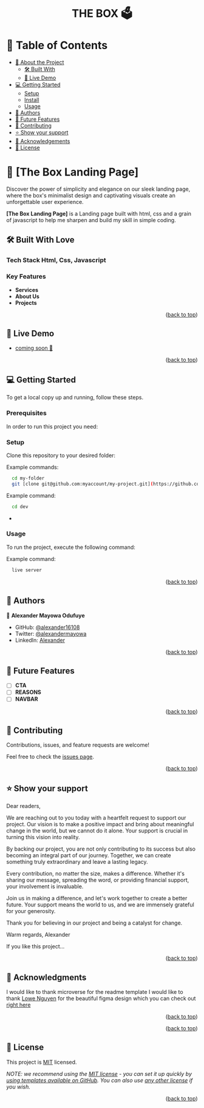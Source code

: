 <a name="readme-top"></a>

<div align="center">
   <h1> THE BOX 🗳️</h1>

</div>

<!-- TABLE OF CONTENTS -->

# 📗 Table of Contents

- [📖 About the Project](#about-project)
  - [🛠 Built With](#built-with)
  - [🚀 Live Demo](#live-demo)
- [💻 Getting Started](#getting-started)
  - [Setup](#setup)
  - [Install](#install)
  - [Usage](#usage)
- [👥 Authors](#authors)
- [🔭 Future Features](#future-features)
- [🤝 Contributing](#contributing)
- [⭐️ Show your support](#support)
- [🙏 Acknowledgements](#acknowledgements)
- [📝 License](#license)

<!-- PROJECT DESCRIPTION -->

# 📖 [The Box Landing Page] <a name="about-project"></a>

> 
Discover the power of simplicity and elegance on our sleek landing page, where the box's minimalist design and captivating visuals create an unforgettable user experience.

**[The Box Landing Page]** is a Landing page built with html, css and a grain of javascript to help me sharpen and build my skill in simple coding.

## 🛠 Built With <a name="built-with">Love</a>

### Tech Stack <a name="tech-stack">Html, Css, Javascript</a>

<!-- Features -->

### Key Features <a name="key-features"></a>

- **Services**
- **About Us**
- **Projects**

<p align="right">(<a href="#readme-top">back to top</a>)</p>

<!-- LIVE DEMO -->

## 🚀 Live Demo <a name="live-demo"></a>

- [coming soon 🚀]()

<p align="right">(<a href="#readme-top">back to top</a>)</p>

<!-- GETTING STARTED -->

## 💻 Getting Started <a name="getting-started"></a>

To get a local copy up and running, follow these steps.

### Prerequisites

In order to run this project you need:

### Setup

Clone this repository to your desired folder:


Example commands:

```sh
  cd my-folder
  git [clone git@github.com:myaccount/my-project.git](https://github.com/alexander16108/The-Box-Landing-Page)
```


Example command:

```sh
  cd dev
```
-

### Usage

To run the project, execute the following command:


Example command:

```sh
  live server
```

<p align="right">(<a href="#readme-top">back to top</a>)</p>

<!-- AUTHORS -->

## 👥 Authors <a name="authors"></a>

👤 **Alexander Mayowa Odufuye**

- GitHub: [@alexander16108](https://github.com/alexander16108)
- Twitter: [@alexandermayowa](https://twitter.com/AlexanderMayowa)
- LinkedIn: [Alexander](https://www.linkedin.com/in/coderrex/)


<p align="right">(<a href="#readme-top">back to top</a>)</p>

<!-- FUTURE FEATURES -->

## 🔭 Future Features <a name="future-features"></a>

- [ ] **CTA**
- [ ] **REASONS**
- [ ] **NAVBAR**

<p align="right">(<a href="#readme-top">back to top</a>)</p>

<!-- CONTRIBUTING -->

## 🤝 Contributing <a name="contributing"></a>

Contributions, issues, and feature requests are welcome!

Feel free to check the [issues page](https://github.com/alexander16108/The-Box-Landing-Page/issues/).

<p align="right">(<a href="#readme-top">back to top</a>)</p>

<!-- SUPPORT -->

## ⭐️ Show your support <a name="support"></a>
Dear readers,

We are reaching out to you today with a heartfelt request to support our project. Our vision is to make a positive impact and bring about meaningful change in the world, but we cannot do it alone. Your support is crucial in turning this vision into reality.

By backing our project, you are not only contributing to its success but also becoming an integral part of our journey. Together, we can create something truly extraordinary and leave a lasting legacy.

Every contribution, no matter the size, makes a difference. Whether it's sharing our message, spreading the word, or providing financial support, your involvement is invaluable.

Join us in making a difference, and let's work together to create a better future. Your support means the world to us, and we are immensely grateful for your generosity.

Thank you for believing in our project and being a catalyst for change.

Warm regards,
Alexander

If you like this project...

<p align="right">(<a href="#readme-top">back to top</a>)</p>

<!-- ACKNOWLEDGEMENTS -->

## 🙏 Acknowledgments <a name="acknowledgements"></a>

I would like to thank microverse for the readme template
I would like to thank [Lowe Nguyen](https://www.figma.com/@loweinhello) for the beautiful figma design which you can check out [right here](https://www.figma.com/community/file/1076341144333859432)

<p align="right">(<a href="#readme-top">back to top</a>)</p>


<p align="right">(<a href="#readme-top">back to top</a>)</p>

<!-- LICENSE -->

## 📝 License <a name="license"></a>

This project is [MIT](./LICENSE) licensed.

_NOTE: we recommend using the [MIT license](https://choosealicense.com/licenses/mit/) - you can set it up quickly by [using templates available on GitHub](https://docs.github.com/en/communities/setting-up-your-project-for-healthy-contributions/adding-a-license-to-a-repository). You can also use [any other license](https://choosealicense.com/licenses/) if you wish._

<p align="right">(<a href="#readme-top">back to top</a>)</p>
